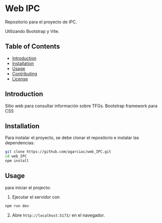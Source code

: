 # Web IPC
Repositorio para el proyecto de IPC.

Utilizando Bootstrap y Vite.

## Table of Contents
- [Introduction](#introduction)
- [Installation](#installation)
- [Usage](#usage)
- [Contributing](#contributing)
- [License](#license)

## Introduction
Sitio web para consultar información sobre TFGs. Bootstrap framework para CSS

## Installation
Para instalar el proyecto, se debe clonar el repositorio e instalar las dependencias:

```bash
git clone https://github.com/agarciac/web_IPC.git
cd web_IPC
npm install
```

## Usage
para iniciar el projecto:

1. Ejecutar el servidor con
```bash
npm run dev
```

2. Abre `http://localhost:5173/` en el navegador.

